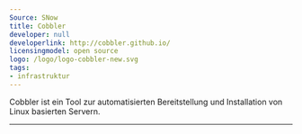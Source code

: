 ```yaml
---
Source: SNow
title: Cobbler
developer: null
developerlink: http://cobbler.github.io/
licensingmodel: open source
logo: /logo/logo-cobbler-new.svg
tags:
- infrastruktur
---
```

Cobbler ist ein Tool zur automatisierten Bereitstellung und Installation von Linux basierten Servern.

---
